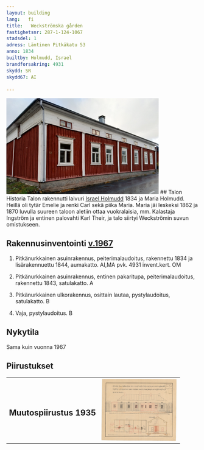 ```yaml
---
layout: building
lang:   fi
title:   Weckströmska gården
fastighetsnr: 287-1-124-1067
stadsdel: 1
adress: Läntinen Pitkäkatu 53
anno: 1834
builtby: Holmudd, Israel
brandforsakring: 4931
skydd: SR
skydd67: AI

---
```

<img src="bild_2018.jpg" width="400px">
## Talon Historia
Talon rakennutti laivuri <a href="/people/holmudd_israel/sjoman.jpeg" rel="lightbox">Israel Holmudd</a> 1834 ja Maria Holmudd. Heillä oli tytär Emelie ja renki Carl sekä piika Maria. Maria jäi leskeksi 1862 ja 1870 luvulla suureen taloon aletiin ottaa vuokralaisia, mm. Kalastaja Ingström ja entinen palovahti Karl Their, ja talo siirtyi Weckströmin suvun omistukseen.

## Rakennusinventointi <a href="/sources/keinanen_karki.pdf">v.1967</a>
1. Pitkänurkkainen asuinrakennus, peiterimalaudoitus, rakennettu 1834 ja lisärakennuettu 1844, aumakatto.
AI,MA
pvk. 4931
invent.kert. OM

2. Pitkänurkkainen asuinrakennus, entinen pakaritupa, peiterimalaudoitus, rakennettu 1843, satulakatto.
A

3. Pitkänurkkainen ulkorakennus, osittain lautaa, pystylaudoitus, satulakatto.
B

4. Vaja, pystylaudoitus.
B

## Nykytila
Sama kuin vuonna 1967

## Piirustukset
<table>
<tr>
<td><h2>Muutospiirustus 1935</h2></td><td>
<a href="andringsritning_1935.jpeg" rel="lightbox"><img src="andringsritning_1935.jpeg" title="piirrustus" width="200px"></a></td>
</tr>
</table>
